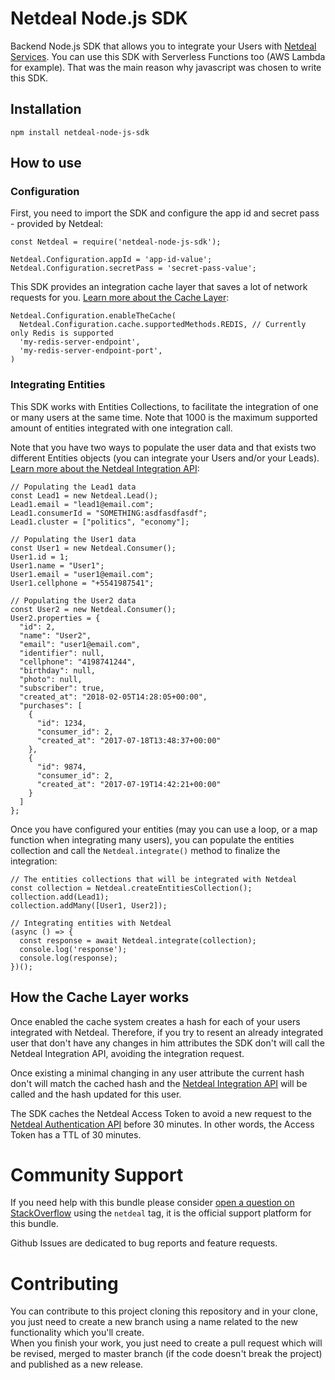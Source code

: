 # Netdeal Node.js SDK

Backend Node.js SDK that allows you to integrate your Users with [Netdeal Services](http://www.netdeal.com.br/). 
You can use this SDK with Serverless Functions too (AWS Lambda for example). 
That was the main reason why javascript was chosen to write this SDK.

## Installation

```
npm install netdeal-node-js-sdk
```

## How to use

### Configuration

First, you need to import the SDK and configure the app id and secret pass - provided by Netdeal:  

```JS
const Netdeal = require('netdeal-node-js-sdk');
    
Netdeal.Configuration.appId = 'app-id-value';
Netdeal.Configuration.secretPass = 'secret-pass-value';
```

This SDK provides an integration cache layer that saves a lot of network requests for you.
[Learn more about the Cache Layer](https://github.com/Maykonn/netdeal-node-js-sdk#about-the-cache): 

```JS
Netdeal.Configuration.enableTheCache(
  Netdeal.Configuration.cache.supportedMethods.REDIS, // Currently only Redis is supported 
  'my-redis-server-endpoint',
  'my-redis-server-endpoint-port',
)
```

### Integrating Entities

This SDK works with Entities Collections, to facilitate the integration of one or many users at the same time. 
Note that 1000 is the maximum supported amount of entities integrated with one integration call.
  
Note that you have two ways to populate the user data and that exists two different Entities objects (you can integrate
your Users and/or your Leads). [Learn more about the Netdeal Integration API](http://www.netdeal.com.br/documentation/#data-integration):

```JS
// Populating the Lead1 data
const Lead1 = new Netdeal.Lead();
Lead1.email = "lead1@email.com";
Lead1.consumerId = "SOMETHING:asdfasdfasdf";
Lead1.cluster = ["politics", "economy"];
  
// Populating the User1 data
const User1 = new Netdeal.Consumer();
User1.id = 1;
User1.name = "User1";
User1.email = "user1@email.com";
User1.cellphone = "+5541987541";
  
// Populating the User2 data
const User2 = new Netdeal.Consumer();
User2.properties = {
  "id": 2,
  "name": "User2",
  "email": "user1@email.com",
  "identifier": null,
  "cellphone": "4198741244",
  "birthday": null,
  "photo": null,
  "subscriber": true,
  "created_at": "2018-02-05T14:28:05+00:00",
  "purchases": [
    {
      "id": 1234,
      "consumer_id": 2,
      "created_at": "2017-07-18T13:48:37+00:00"
    },
    {
      "id": 9874,
      "consumer_id": 2,
      "created_at": "2017-07-19T14:42:21+00:00"
    }
  ]
};
```

Once you have configured your entities (may you can use a loop, or a map function when integrating many users), you can populate 
the entities collection and call the `Netdeal.integrate()` method to finalize the integration:

```JS
// The entities collections that will be integrated with Netdeal
const collection = Netdeal.createEntitiesCollection();
collection.add(Lead1);
collection.addMany([User1, User2]);
  
// Integrating entities with Netdeal
(async () => {
  const response = await Netdeal.integrate(collection);
  console.log('response');
  console.log(response);
})();
```

## How the Cache Layer works

Once enabled the cache system creates a hash for each of your users integrated with Netdeal. 
Therefore, if you try to resent an already integrated user that don't have any changes in him attributes the SDK don't 
will call the Netdeal Integration API, avoiding the integration request. 
  
Once existing a minimal changing in any user attribute the current hash don't will match the cached hash and the 
[Netdeal Integration API](http://www.netdeal.com.br/documentation/#data-integration) will be called and the hash updated for this user.
   
The SDK caches the Netdeal Access Token to avoid a new request to the [Netdeal Authentication API](http://www.netdeal.com.br/documentation/#authentication) 
before 30 minutes. In other words, the Access Token has a TTL of 30 minutes. 

# Community Support

If you need help with this bundle please consider [open a question on StackOverflow](https://stackoverflow.com/questions/ask)
using the `netdeal` tag, it is the official support platform for this bundle.

Github Issues are dedicated to bug reports and feature requests.

# Contributing

You can contribute to this project cloning this repository and in your clone, you just need to create a new branch using a 
name related to the new functionality which you'll create.  
When you finish your work, you just need to create a pull request which will be revised, merged to master branch (if the code 
doesn't break the project) and published as a new release.
